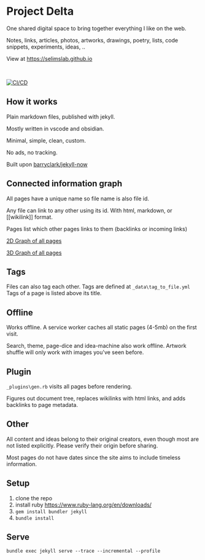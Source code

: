 #  Project Delta

One shared digital space to bring together everything I like on the web. 

Notes, links, articles, photos, artworks, drawings, poetry, lists, code snippets, experiments, ideas, ..

View at <https://selimslab.github.io>

<br>

[![CI/CD](https://github.com/selimslab/selimslab.github.io/actions/workflows/pages.yml/badge.svg)](https://github.com/selimslab/selimslab.github.io/actions/workflows/pages.yml)


## How it works 

Plain markdown files, published with jekyll. 

Mostly written in vscode and obsidian. 

Minimal, simple, clean, custom. 

No ads, no tracking.  

Built upon [barryclark/jekyll-now](https://github.com/barryclark/jekyll-now)


## Connected information graph  

All pages have a unique name so file name is also file id.

Any file can link to any other using its id. With html, markdown, or [[wikilink]] format.

Pages list which other pages links to them (backlinks or incoming links)

[2D Graph of all pages](https://selimslab.github.io/graph2D)

[3D Graph of all pages](https://selimslab.github.io/graph3D)


## Tags 
Files can also tag each other. Tags are defined at `_data\tag_to_file.yml` 
Tags of a page is listed above its title. 

## Offline 

Works offline. A service worker caches all static pages (4-5mb) on the first visit. 

Search, theme, page-dice and idea-machine also work offline. Artwork shuffle will only work with images you've seen before.  

## Plugin 
`_plugins\gen.rb` visits all pages before rendering. 

Figures out document tree, replaces wikilinks with html links, and adds backlinks to page metadata. 

## Other

All content and ideas belong to their original creators, even though most are not listed explicitly. Please verify their origin before sharing. 

Most pages do not have dates since the site aims to include timeless information.

## Setup

1. clone the repo
3. install ruby <https://www.ruby-lang.org/en/downloads/>
4. `gem install bundler jekyll`
5. `bundle install`

## Serve
```
bundle exec jekyll serve --trace --incremental --profile
```
